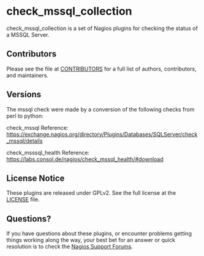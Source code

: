 check_mssql_collection
======================

check_mssql_collection is a set of Nagios plugins for checking the status of a MSSQL Server.

Contributors
------------

Please see the file at [CONTRIBUTORS](CONTRIBUTORS.md) for a full list of authors, contributors,
and maintainers.

Versions
---------------
The mssql check were made by a conversion of the following checks from perl to python:

check_mssql
Reference: https://exchange.nagios.org/directory/Plugins/Databases/SQLServer/check_mssql/details

check_msssql_health
Reference: https://labs.consol.de/nagios/check_mssql_health/#download

  
License Notice
--------------

These plugins are released under GPLv2. See the full license at the [LICENSE](LICENSE.md)
file.

Questions?
----------

If you have questions about these plugins, or encounter problems getting things
working along the way, your best bet for an answer or quick resolution is to check the
[Nagios Support Forums](https://support.nagios.com/forum/viewforum.php?f=5).
